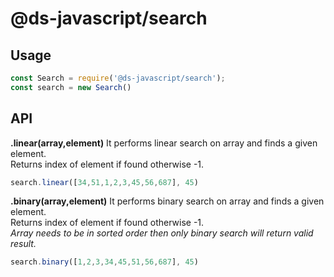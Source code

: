 # @ds-javascript/search

## Usage
```js
const Search = require('@ds-javascript/search');
const search = new Search()
```

## API

**.linear(array,element)** 
It performs linear search on array and finds a given element.<br/>
Returns index of element if found otherwise -1.
```javascript
search.linear([34,51,1,2,3,45,56,687], 45)
```

**.binary(array,element)**
It performs binary search on array and finds a given element.<br/>
Returns index of element if found otherwise -1.<br/>
*Array needs to be in sorted order then only binary search will return valid result.*
```javascript
search.binary([1,2,3,34,45,51,56,687], 45)
```